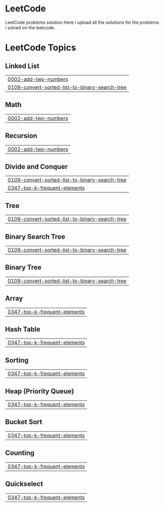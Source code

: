 # LeetCode
LeetCode problems solution
Here i upload all the solutions for the problems i solved on the leetcode.

<!---LeetCode Topics Start-->
# LeetCode Topics
## Linked List
|  |
| ------- |
| [0002-add-two-numbers](https://github.com/ragehuzi/LeetCode/tree/master/0002-add-two-numbers) |
| [0109-convert-sorted-list-to-binary-search-tree](https://github.com/ragehuzi/LeetCode/tree/master/0109-convert-sorted-list-to-binary-search-tree) |
## Math
|  |
| ------- |
| [0002-add-two-numbers](https://github.com/ragehuzi/LeetCode/tree/master/0002-add-two-numbers) |
## Recursion
|  |
| ------- |
| [0002-add-two-numbers](https://github.com/ragehuzi/LeetCode/tree/master/0002-add-two-numbers) |
## Divide and Conquer
|  |
| ------- |
| [0109-convert-sorted-list-to-binary-search-tree](https://github.com/ragehuzi/LeetCode/tree/master/0109-convert-sorted-list-to-binary-search-tree) |
| [0347-top-k-frequent-elements](https://github.com/ragehuzi/LeetCode/tree/master/0347-top-k-frequent-elements) |
## Tree
|  |
| ------- |
| [0109-convert-sorted-list-to-binary-search-tree](https://github.com/ragehuzi/LeetCode/tree/master/0109-convert-sorted-list-to-binary-search-tree) |
## Binary Search Tree
|  |
| ------- |
| [0109-convert-sorted-list-to-binary-search-tree](https://github.com/ragehuzi/LeetCode/tree/master/0109-convert-sorted-list-to-binary-search-tree) |
## Binary Tree
|  |
| ------- |
| [0109-convert-sorted-list-to-binary-search-tree](https://github.com/ragehuzi/LeetCode/tree/master/0109-convert-sorted-list-to-binary-search-tree) |
## Array
|  |
| ------- |
| [0347-top-k-frequent-elements](https://github.com/ragehuzi/LeetCode/tree/master/0347-top-k-frequent-elements) |
## Hash Table
|  |
| ------- |
| [0347-top-k-frequent-elements](https://github.com/ragehuzi/LeetCode/tree/master/0347-top-k-frequent-elements) |
## Sorting
|  |
| ------- |
| [0347-top-k-frequent-elements](https://github.com/ragehuzi/LeetCode/tree/master/0347-top-k-frequent-elements) |
## Heap (Priority Queue)
|  |
| ------- |
| [0347-top-k-frequent-elements](https://github.com/ragehuzi/LeetCode/tree/master/0347-top-k-frequent-elements) |
## Bucket Sort
|  |
| ------- |
| [0347-top-k-frequent-elements](https://github.com/ragehuzi/LeetCode/tree/master/0347-top-k-frequent-elements) |
## Counting
|  |
| ------- |
| [0347-top-k-frequent-elements](https://github.com/ragehuzi/LeetCode/tree/master/0347-top-k-frequent-elements) |
## Quickselect
|  |
| ------- |
| [0347-top-k-frequent-elements](https://github.com/ragehuzi/LeetCode/tree/master/0347-top-k-frequent-elements) |
<!---LeetCode Topics End-->